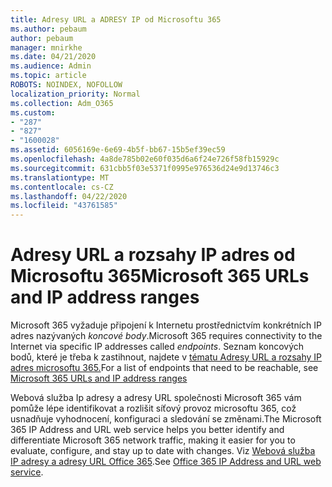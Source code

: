 ```yaml
---
title: Adresy URL a ADRESY IP od Microsoftu 365
ms.author: pebaum
author: pebaum
manager: mnirkhe
ms.date: 04/21/2020
ms.audience: Admin
ms.topic: article
ROBOTS: NOINDEX, NOFOLLOW
localization_priority: Normal
ms.collection: Adm_O365
ms.custom:
- "287"
- "827"
- "1600028"
ms.assetid: 6056169e-6e69-4b5f-bb67-15b5ef39ec59
ms.openlocfilehash: 4a8de785b02e60f035d6a6f24e726f58fb15929c
ms.sourcegitcommit: 631cbb5f03e5371f0995e976536d24e9d13746c3
ms.translationtype: MT
ms.contentlocale: cs-CZ
ms.lasthandoff: 04/22/2020
ms.locfileid: "43761585"
---
```

# <a name="microsoft-365-urls-and-ip-address-ranges"></a><span data-ttu-id="bde2a-102">Adresy URL a rozsahy IP adres od Microsoftu 365</span><span class="sxs-lookup"><span data-stu-id="bde2a-102">Microsoft 365 URLs and IP address ranges</span></span>

<span data-ttu-id="bde2a-103">Microsoft 365 vyžaduje připojení k Internetu prostřednictvím konkrétních IP adres nazývaných *koncové body*.</span><span class="sxs-lookup"><span data-stu-id="bde2a-103">Microsoft 365 requires connectivity to the Internet via specific IP addresses called *endpoints*.</span></span>
<span data-ttu-id="bde2a-104">Seznam koncových bodů, které je třeba k zastihnout, najdete v [tématu Adresy URL a rozsahy IP adres microsoftu 365.](https://docs.microsoft.com/office365/enterprise/urls-and-ip-address-ranges)</span><span class="sxs-lookup"><span data-stu-id="bde2a-104">For a list of endpoints that need to be reachable, see [Microsoft 365 URLs and IP address ranges](https://docs.microsoft.com/office365/enterprise/urls-and-ip-address-ranges)</span></span> 

<span data-ttu-id="bde2a-105">Webová služba Ip adresy a adresy URL společnosti Microsoft 365 vám pomůže lépe identifikovat a rozlišit síťový provoz microsoftu 365, což usnadňuje vyhodnocení, konfiguraci a sledování se změnami.</span><span class="sxs-lookup"><span data-stu-id="bde2a-105">The Microsoft 365 IP Address and URL web service helps you better identify and differentiate Microsoft 365 network traffic, making it easier for you to evaluate, configure, and stay up to date with changes.</span></span> <span data-ttu-id="bde2a-106">Viz [Webová služba IP adresy a adresy URL Office 365](https://docs.microsoft.com/office365/enterprise/office-365-ip-web-service).</span><span class="sxs-lookup"><span data-stu-id="bde2a-106">See [Office 365 IP Address and URL web service](https://docs.microsoft.com/office365/enterprise/office-365-ip-web-service).</span></span>